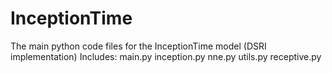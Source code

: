 # InceptionTime
The main python code files for the InceptionTime model (DSRI implementation)
Includes:
main.py
inception.py
nne.py
utils.py
receptive.py
